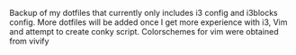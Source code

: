Backup of my dotfiles that currently only includes i3 config and i3blocks config.
More dotfiles will be added once I get more experience with i3, Vim and attempt to create conky script.
Colorschemes for vim were obtained from vivify
